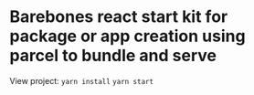 # Barebones react start kit for package or app creation using parcel to bundle and serve

View project:
`yarn install`
`yarn start`

